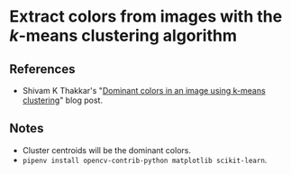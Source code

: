# Extract colors from images with the _k_-means clustering algorithm

## References

- Shivam K Thakkar's "[Dominant colors in an image using k-means clustering](https://buzzrobot.com/dominant-colors-in-an-image-using-k-means-clustering-3c7af4622036)" blog post.

## Notes

- Cluster centroids will be the dominant colors.
- `pipenv install opencv-contrib-python matplotlib scikit-learn`.
